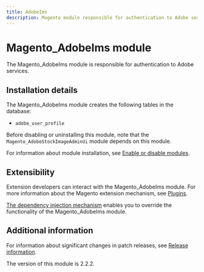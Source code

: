 ```yaml
---
title: AdobeIms
description: Magento module responsible for authentication to Adobe services
---
```


# Magento_AdobeIms module

The Magento_AdobeIms module is responsible for authentication to Adobe services.

## Installation details

The Magento_AdobeIms module creates the following tables in the database:

- `adobe_user_profile`

Before disabling or uninstalling this module, note that the `Magento_AdobeStockImageAdminUi` module depends on this module.

For information about module installation, see [Enable or disable modules](https://experienceleague.adobe.com/docs/commerce-operations/installation-guide/tutorials/manage-modules.html).

## Extensibility

Extension developers can interact with the Magento_AdobeIms module. For more information about the Magento extension mechanism, see [Plugins](https://developer.adobe.com/commerce/php/development/components/plugins/).

[The dependency injection mechanism](https://developer.adobe.com/commerce/php/development/components/dependency-injection/) enables you to override the functionality of the Magento_AdobeIms module.

## Additional information

For information about significant changes in patch releases, see [Release information](https://experienceleague.adobe.com/docs/commerce-operations/release/notes/overview.html).

<InlineAlert slots="text" />
The version of this module is 2.2.2.
